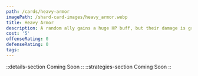 ```yaml
---
path: /cards/heavy-armor
imagePath: /shard-card-images/heavy_armor.webp
title: Heavy Armor
description: A random ally gains a huge HP buff, but their damage is greatly reduced.
cost: '5'
offenseRating: 0
defenseRating: 0
tags:
---
```

::details-section
Coming Soon
::
::strategies-section
Coming Soon
::